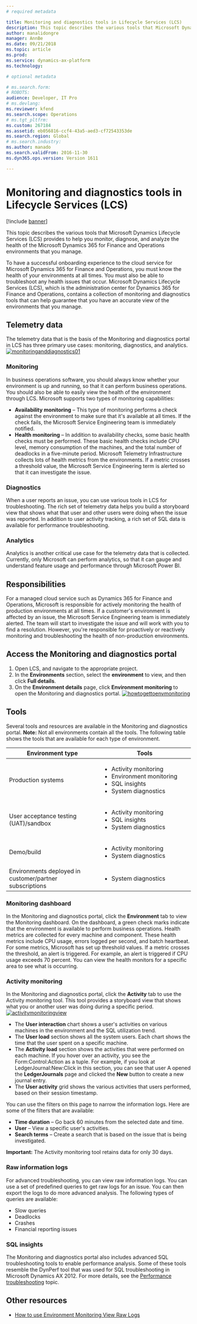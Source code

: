 ```yaml
---
# required metadata

title: Monitoring and diagnostics tools in Lifecycle Services (LCS)
description: This topic describes the various tools that Microsoft Dynamics Lifecycle Services (LCS) provides to help you monitor, diagnose, and analyze the health of the Microsoft Dynamics 365 for Finance and Operations environments that you manage.
author: manalidongre
manager: AnnBe
ms.date: 09/21/2018
ms.topic: article
ms.prod: 
ms.service: dynamics-ax-platform
ms.technology: 

# optional metadata

# ms.search.form: 
# ROBOTS: 
audience: Developer, IT Pro
# ms.devlang: 
ms.reviewer: kfend
ms.search.scope: Operations
# ms.tgt_pltfrm: 
ms.custom: 267184
ms.assetid: eb056816-ccf4-43a5-aed3-cf72543353de
ms.search.region: Global
# ms.search.industry: 
ms.author: manado
ms.search.validFrom: 2016-11-30
ms.dyn365.ops.version: Version 1611

---
```


# Monitoring and diagnostics tools in Lifecycle Services (LCS)

[!include [banner](../includes/banner.md)]

This topic describes the various tools that Microsoft Dynamics Lifecycle Services (LCS) provides to help you monitor, diagnose, and analyze the health of the Microsoft Dynamics 365 for Finance and Operations environments that you manage.

To have a successful onboarding experience to the cloud service for Microsoft Dynamics 365 for Finance and Operations, you must know the health of your environments at all times. You must also be able to troubleshoot any health issues that occur. Microsoft Dynamics Lifecycle Services (LCS), which is the administration center for Dynamics 365 for Finance and Operations, contains a collection of monitoring and diagnostics tools that can help guarantee that you have an accurate view of the environments that you manage.

## Telemetry data
The telemetry data that is the basis of the Monitoring and diagnostics portal in LCS has three primary use cases: monitoring, diagnostics, and analytics. [![monitoringanddiagnostics01](./media/monitoringanddiagnostics01.png)](./media/monitoringanddiagnostics01.png)

### Monitoring

In business operations software, you should always know whether your environment is up and running, so that it can perform business operations. You should also be able to easily view the health of the environment through LCS. Microsoft supports two types of monitoring capabilities:

-   **Availability monitoring** – This type of monitoring performs a check against the environment to make sure that it's available at all times. If the check fails, the Microsoft Service Engineering team is immediately notified.
-   **Health monitoring** – In addition to availability checks, some basic health checks must be performed. These basic health checks include CPU level, memory consumption of the machines, and the total number of deadlocks in a five-minute period. Microsoft Telemetry Infrastructure collects lots of health metrics from the environments. If a metric crosses a threshold value, the Microsoft Service Engineering term is alerted so that it can investigate the issue.

### Diagnostics

When a user reports an issue, you can use various tools in LCS for troubleshooting. The rich set of telemetry data helps you build a storyboard view that shows what that user and other users were doing when the issue was reported. In addition to user activity tracking, a rich set of SQL data is available for performance troubleshooting.

### Analytics

Analytics is another critical use case for the telemetry data that is collected. Currently, only Microsoft can perform analytics, so that it can gauge and understand feature usage and performance through Microsoft Power BI.

## Responsibilities
For a managed cloud service such as Dynamics 365 for Finance and Operations, Microsoft is responsible for actively monitoring the health of production environments at all times. If a customer's environment is affected by an issue, the Microsoft Service Engineering team is immediately alerted. The team will start to investigate the issue and will work with you to find a resolution. However, you're responsible for proactively or reactively monitoring and troubleshooting the health of non-production environments.

## Access the Monitoring and diagnostics portal
1.  Open LCS, and navigate to the appropriate project.
2.  In the **Environments** section, select the **environment** to view, and then click **Full details**.
3.  On the **Environment details** page, click **Environment monitoring** to open the Monitoring and diagnostics portal. [![howtogettoenvmonitoring](./media/howtogettoenvmonitoring-1024x486.jpg)](./media/howtogettoenvmonitoring.jpg)

## Tools
Several tools and resources are available in the Monitoring and diagnostics portal. **Note:** Not all environments contain all the tools. The following table shows the tools that are available for each type of environment.

<table>
<colgroup>
<col width="50%" />
<col width="50%" />
</colgroup>
<thead>
<tr class="header">
<th>Environment type</th>
<th>Tools</th>
</tr>
</thead>
<tbody>
<tr class="odd">
<td>Production systems</td>
<td><ul>
<li>Activity monitoring</li>
<li>Environment monitoring</li>
<li>SQL insights</li>
<li>System diagnostics</li>
</ul></td>
</tr>
<tr class="even">
<td>User acceptance testing (UAT)/sandbox</td>
<td><ul>
<li>Activity monitoring</li>
<li>SQL insights</li>
<li>System diagnostics</li>
</ul></td>
</tr>
<tr class="odd">
<td>Demo/build</td>
<td><ul>
<li>Activity monitoring</li>
<li>System diagnostics</li>
</ul></td>
</tr>
 <tr class="even">
<td>Environments deployed in customer/partner subscriptions</td>
<td><ul>
<li>System diagnostics</li>
</ul></td>
</tr>
</tbody>
</table>

### Monitoring dashboard

In the Monitoring and diagnostics portal, click the **Environment** tab to view the Monitoring dashboard. On the dashboard, a green check marks indicate that the environment is available to perform business operations. Health metrics are collected for every machine and component. These health metrics include CPU usage, errors logged per second, and batch heartbeat. For some metrics, Microsoft has set up threshold values. If a metric crosses the threshold, an alert is triggered. For example, an alert is triggered if CPU usage exceeds 70 percent. You can view the health monitors for a specific area to see what is occurring.

### Activity monitoring

In the Monitoring and diagnostics portal, click the **Activity** tab to use the Activity monitoring tool. This tool provides a storyboard view that shows what you or another user was doing during a specific period. [![activitymonitoringview](./media/activitymonitoringview-1024x507.jpg)](./media/activitymonitoringview.jpg)

-   The **User interaction** chart shows a user's activities on various machines in the environment and the SQL utilization trend.
-   The **User load** section shows all the system users. Each chart shows the time that the user spent on a specific machine.
-   The **Activity load** section shows the activities that were performed on each machine. If you hover over an activity, you see the Form:Control:Action as a tuple. For example, if you look at LedgerJournal:New:Click in this section, you can see that user A opened the **LedgerJournals** page and clicked the **New** button to create a new journal entry.
-   The **User activity** grid shows the various activities that users performed, based on their session timestamp.

You can use the filters on this page to narrow the information logs. Here are some of the filters that are available:

-   **Time duration** – Go back 60 minutes from the selected date and time.
-   **User** – View a specific user's activities.
-   **Search terms** – Create a search that is based on the issue that is being investigated.

**Important:** The Activity monitoring tool retains data for only 30 days.

### Raw information logs

For advanced troubleshooting, you can view raw information logs. You can use a set of predefined queries to get raw logs for an issue. You can then export the logs to do more advanced analysis. The following types of queries are available:

-   Slow queries
-   Deadlocks
-   Crashes
-   Financial reporting issues

### SQL insights

The Monitoring and diagnostics portal also includes advanced SQL troubleshooting tools to enable performance analysis. Some of these tools resemble the DynPerf tool that was used for SQL troubleshooting in Microsoft Dynamics AX 2012. For more details, see the [Performance troubleshooting](performancetroubleshooting.md) topic.


## Other resources

- [How to use Environment Monitoring View Raw Logs](https://blogs.msdn.microsoft.com/axsa/2018/06/05/how-to-use-environment-monitoring-view-raw-logs/)

